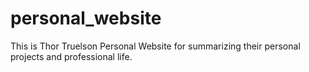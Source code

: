 # personal_website
This is Thor Truelson Personal Website for summarizing their personal projects and professional life. 

